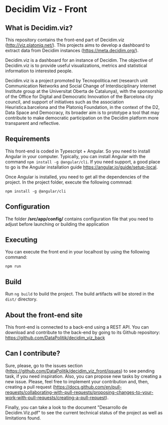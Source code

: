# Decidim Viz - Front

## What is Decidim.viz? 

This repository contains the front-end part of Decidim.viz (http://viz.platoniq.net/). This projects aims to develop a dashboard to extract data from Decidim instances (https://meta.decidim.org/). 

Decidim.viz is a dashboard for an instance of Decidim. The objective of Decidim.viz is to provide useful visualizations, metrics and statistical information to interested people.

Decidim.viz is a project promoted by Tecnopolitica.net (research unit Communication Networks and Social Change of Interdisciplinary Internet Institute group at the Universitat Oberta de Catalunya), with the sponsorship of the Office for Digital and Democratic Innovation of the Barcelona city council, and support of initiatives such as the association Heuristica.barcelona and the Platoniq Foundation, in the context of the D2, Data Space and Democracy, its broader aim is to prototype a tool that may contribute to make democratic participation on the Decidim platform more transparent and reflective. 



## Requirements

This front-end is coded in Typescript + Angular. So you need to install Angular in your computer. Typically, you can install Angular with the command `npm install -g @angular/cli`. If you need support, a good place to go is the Angular installation guide https://angular.io/guide/setup-local.

Once Angular is installed, you need to get all the dependencies of the project. In the project folder, execute the following commnad:

`npm install -g @angular/cli`

## Configuration

The folder **/src/app/config/** contains configuration file that you need to adjust before launching or building the application

## Executing

You can execute the front end in your localhost by using the following command:

`npm run`

## Build

Run `ng build` to build the project. The build artifacts will be stored in the `dist/` directory.

## About the front-end site

This front-end is connected to a back-end using a REST API. You can download and contribute to the back-end by going to its Github repository: https://github.com/DataPolitik/decidim_viz_back


## Can I contribute?

Sure, please, go to the issues section (https://github.com/DataPolitik/decidim_viz_front/issues) to see pending task, if you need inspiration. Also, you can propose new tasks by creating a new issue. Please, feel free to implement your contribution and, then, creating a pull request (https://docs.github.com/en/pull-requests/collaborating-with-pull-requests/proposing-changes-to-your-work-with-pull-requests/creating-a-pull-request). 

Finally, you can take a look to the document "Desarrollo de Decidim.Viz.pdf" to see the current technical status of the project as well as limitations found.

